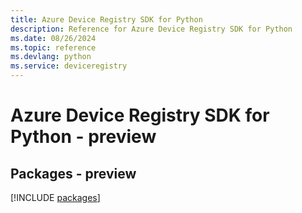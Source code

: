 ```yaml
---
title: Azure Device Registry SDK for Python
description: Reference for Azure Device Registry SDK for Python
ms.date: 08/26/2024
ms.topic: reference
ms.devlang: python
ms.service: deviceregistry
---
```

# Azure Device Registry SDK for Python - preview
## Packages - preview
[!INCLUDE [packages](device-registry-index.md)]